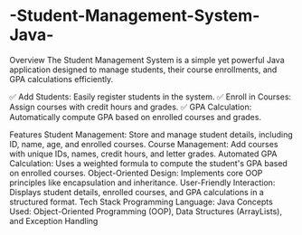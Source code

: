 # -Student-Management-System-Java-
Overview
The Student Management System is a simple yet powerful Java application designed to manage students, their course enrollments, and GPA calculations efficiently.

✅ Add Students: Easily register students in the system.
✅ Enroll in Courses: Assign courses with credit hours and grades.
✅ GPA Calculation: Automatically compute GPA based on enrolled courses and grades.

Features
Student Management: Store and manage student details, including ID, name, age, and enrolled courses.
Course Management: Add courses with unique IDs, names, credit hours, and letter grades.
Automated GPA Calculation: Uses a weighted formula to compute the student's GPA based on enrolled courses.
Object-Oriented Design: Implements core OOP principles like encapsulation and inheritance.
User-Friendly Interaction: Displays student details, enrolled courses, and GPA calculations in a structured format.
Tech Stack
Programming Language: Java
Concepts Used: Object-Oriented Programming (OOP), Data Structures (ArrayLists), and Exception Handling

